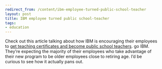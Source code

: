 ```yaml
---
redirect_from: /content/ibm-employee-turned-public-school-teacher
layout: post
title: IBM employee turned public school-teacher
tags:
- education
---
```

Check out this article talking about how IBM is encouraging their employees to [get teaching certificates and become public school teachers](http://www.newsday.com/technology/wire/sns-ap-ibm-education,0,664925.story?coll=sns-ap-technology-headlines). go IBM. They’re expecting the majority of their employees who take advantage of their new program to be older employees close to retiring age. I’d be curious to see how it actually pans out.
